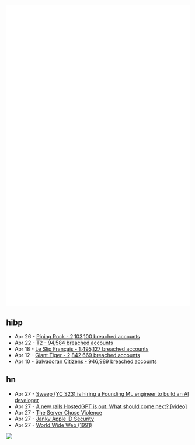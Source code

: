![Metrics](https://raw.githubusercontent.com/phixion/phixion/master/metrics.svg)

## hibp

<!--
for https://github.com/phixion/phixion/blob/main/.github/workflows/feeds.yml
-->
<!--START_SECTION:haveibeenpwnd-->
- Apr 26 - [Piping Rock - 2,103,100 breached accounts](https://haveibeenpwned.com/PwnedWebsites#PipingRock)
- Apr 22 - [T2 - 94,584 breached accounts](https://haveibeenpwned.com/PwnedWebsites#T2)
- Apr 18 - [Le Slip Français - 1,495,127 breached accounts](https://haveibeenpwned.com/PwnedWebsites#LeSlipFrancais)
- Apr 12 - [Giant Tiger - 2,842,669 breached accounts](https://haveibeenpwned.com/PwnedWebsites#GiantTiger)
- Apr 10 - [Salvadoran Citizens - 946,989 breached accounts](https://haveibeenpwned.com/PwnedWebsites#SalvadoranCitizens)
<!--END_SECTION:haveibeenpwnd-->

## hn

<!--
for https://github.com/phixion/phixion/blob/main/.github/workflows/feeds.yml
-->
<!--START_SECTION:hn-->
- Apr 27 - [Sweep (YC S23) is hiring a Founding ML engineer to build an AI developer](https://www.ycombinator.com/companies/sweep/jobs/)
- Apr 27 - [A new rails HostedGPT is out. What should come next? [video]](https://www.youtube.com/watch?v=hXpNEz-slkU)
- Apr 27 - [The Server Chose Violence](https://cliffle.com/blog/hubris-reply-fault/)
- Apr 27 - [Janky Apple ID Security](https://mjtsai.com/blog/2024/04/26/janky-apple-id-security/)
- Apr 27 - [World Wide Web (1991)](https://info.cern.ch/hypertext/WWW/TheProject.html)
<!--END_SECTION:hn-->

<!--
for https://yhype.me
-->
![](https://hit.yhype.me/github/profile?user_id=13013670)
